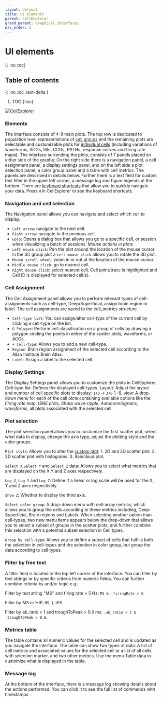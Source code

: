 ```yaml
---
layout: default
title: UI elements
parent: CellExplorer
grand_parent: Graphical interfaces
nav_order: 1
---
```

# UI elements
{: .no_toc}
## Table of contents
{: .no_toc .text-delta }

1. TOC
{:toc}

<a href="https://buzsakilab.com/wp/wp-content/uploads/2020/05/CellExplorer_Figure3.png">![CellExplorer](https://buzsakilab.com/wp/wp-content/uploads/2020/05/CellExplorer_Figure3_panelA.jpg)</a>

### Elements
The interface consists of 4-9 main plots. The top row is dedicated to population level representations of [cell groups]({{"/interface/group-plots/"|absolute_url}}) and the remaining plots are selectable and customizable plots for [individual cells]({{"/interface/single-cell-plot-options/"|absolute_url}}) (including variations of waveforms, ACGs, ISIs, CCGs, PSTHs, response curves and firing rate maps). The interface surronding the plots, consists of 7 panels placed on either side of the graphs: On the right side there is a navigation panel, a cell assignment panel, a display settings panel, and on the left side a plot selection panel, a color group panel and a table with cell metrics. The panels are described in details below. Further there is a text field for custom text filter in the upper left corner, a message log and figure legends at the bottom. There are [keyboard shortcuts]({{"/interface/keyboard-shortcuts/"|absolute_url}}) that allow you to quickly navigate your data. Press `H` in CellExplorer to see the keyboard shortcuts.

### Navigation and cell selection
The Navigation panel allows you can navigate and select which cell to display.
+ `Left arrow`: navigate to the next cell.
+ `Right arrow`: navigate to the previous cell.
+ `GoTo`: Opens a dialog box that allows you go to a specific cell, or session when visualizing a batch of sessions.
*Mouse actions in plots*
+ `Left mouse click`: Pan the plot around the location of the mouse cursor. In the 3D group plot a `Left mouse click` allows you to rotate the 3D plot.
+ `Mouse scroll wheel`: zoom in or out at the location of the mouse cursor.
+ `Middle mouse click`: go to nearest cell. 
+ `Right mouse click`: select nearest cell. Cell point/trace is highlighted and Cell ID is displayed for selected cell(s).

### Cell Assignment
The Cell Assignment panel allows you to perform relevant types of cell-assignments such as cell-type, Deep/Superficial, assign brain region or label. The cell assignments are saved to the cell_metrics structure.
 
+ `Cell-type list`: You can assign/alter cell-type of the current cell by clicking a cell-type on the list. 
+ `O Polygon`: Perform cell classification on a group of cells by drawing a polygon circling the points in either of the scatter plots, waveforms, or ACGs. 
+ `+ Cell-type`: Allows you to add a new cell-type.
+ `Region`: Brain region assignment of the selected cell according to the Allan Institute Brain Atlas.
+ `Label`: Assign a label to the selected cell.

### Display Settings
The Display Settings panel allows you to customize the plots in CellExplorer. 
Cell-type list: Defines the displayed cell-types. 
Layout: Adjust the layout and number of cell specific plots to display: `1+3` -> `3+6`
1.-6. view: A drop-down menu for each of the cell plots containing available options like the *Firing rate map*, *tSNE plots*, *Sharp wave-ripple*, *Autocorrelograms*, *waveforms*,  all plots associated with the selected cell.

### Plot selection
The plot selection panel allows you to customize the first scatter plot, select what data to display, change the axis type, adjust the plotting style and the color groups.

`Plot style`: Allows you to alter the [custom plot]({{"/interface/group-plots/"|absolute_url}}): 1. 2D and 3D scatter plot. 2. 2D scatter plot with histograms. 3. Raincloud plot.

`Select X`,`Select Y` and `Select Z` data: Allows you to select what metrics that are displayed on the X,Y and Z axes respectively.

`Log X`, `Log Y` and `Log Z`: Define if a linear or log scale will be used for the X, Y and Z axes respectively.

`Show Z`: Whether to display the third axis.

`Select color group`: A drop-down menu with cell-array metrics, which allows you to group the cells according to these metrics including, Deep-Superficial, Brain regions and Labels. When selecting another option than cell-types, two new menu items appears below the drop-down that allows you to select a subset of groups in the scatter plots, and further combine this selection with a potential subset selection in Cell types.

`Group by cell-type`: Allows you to define a subset of cells that fulfills both the selection in cell-types and the selection in color group, but group the data according to cell types.

### Filter by free text
A filter field is located in the top left corner of the interface. You can filter by text strings or by specific criteria from numeric fields. You can further combine criteria by and/or logic e.g.:

Filter by text string "MS" and firing rate > 5 Hz: `MS & .firingRate > 5`.

Filter by MS or HIP: `MS | HIP`.

Filter by ab_ratio > 1 and troughToPeak > 0.6 ms: `.ab_ratio > 1 & .troughToPeak > 0.6`.

### Metrics table
The table contains all numeric values for the selected cell and is updated as you navigate the interface. The table can show two types of data: A list of cell metrics and associated values for the selected cell or a list of all cells with selection marker, and two other metrics. Use the menu Table data to customize what is displayed in the table.

### Message log
At the bottom of the interface, there is a message log showing details about the actions performed. You can click it to see the full list of commands with timestamps. 
